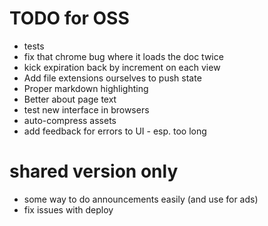 # TODO for OSS
* tests
* fix that chrome bug where it loads the doc twice
* kick expiration back by increment on each view
* Add file extensions ourselves to push state
* Proper markdown highlighting
* Better about page text
* test new interface in browsers
* auto-compress assets
* add feedback for errors to UI - esp. too long

# shared version only
* some way to do announcements easily (and use for ads)
* fix issues with deploy
